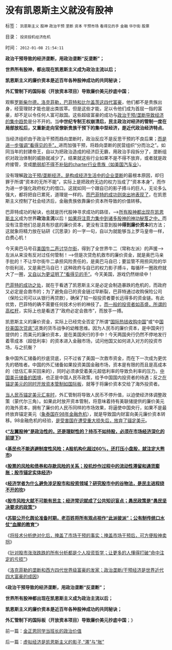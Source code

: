 # 没有凯恩斯主义就没有股神

标签： `凯恩斯主义` `股神` `政治干预` `垄断` `资本` `干预市场` `看得见的手` `金融` `华尔街` `股票` 

目录： `投资投机经济危机`

时间： `2012-01-08 21:54:11`

**政治干预导致的经济垄断，用政治垄断“反垄断”；**

**世界所有股神，都出现在凯恩斯主义成为政治主流以后；**

**凯恩斯主义的廉价资本是近百年各种股神成功的共同秘诀；**

**外汇管制下的国际板（开放资本项目）导致廉价美元抄底中国**；

观察[罗斯柴尔德，洛克菲勒，巴菲特和比尔盖茨这四代富豪](../../../2012/1/7/洛克菲勒垄断和四代大富豪的共同成因.md)，他们都不是贵族出身，经营理财才能也是出类拔萃。但是这些才能，足以令他们成为首屈一指的富豪，却不足以令任何人富可敌国。这些超级富豪的成功与[政治干预/垄断导致经济的集中趋势](../../../2009/9/14/“垄断”是构成四百年世界现代史的关键词.md)是分不开的。当**中世纪专制王权崩溃后，民主政治对经济的管制一度在局部放松后，又重新走向官僚新贵族干预下的集中型经济，是近代政治经济特点**。

当经济组织由于政治干预而趋向垄断时，政治反应不是反思干预的不良后果；[而是进一步强调“看得见的手”，](../../../2008/6/16/欺凌客观经济规律总是适得其反.md)进而加强干预，将趋向垄断的民营组织“分而治之”。如同当年的封建帝王，自以为把政治造成的经济巨无霸，用政治手段拆分了，垄断组织对政治体制的威胁就减少了。结果就这些行业如果不是不得不放弃，或者就是政府接管，变成[脆弱却不得不补贴的charter行业贵族（如美国汽车业](../../../2011/12/21/美国英国和东方的工会现象与垄断和《反垄断法》.md)）。

没有理解[政治干预/垄断经济，是构成经济生活中的企业垄断](../../../2010/11/4/市场的垄断基础将自然消失，反垄断的恶劣后果.md)的最根本原因，却归罪于所谓“资本的无所不能”，实际上是把政府无边的权力当成了“资本本身”，而作为进一步强化政府权力的借口。这就如同一个跟自已的影子搏斗的巨人，无论多么强大，都将把自已累死，道理是一样的。[而巴菲特的成功则突出地表现了](../../../2011/6/22/市场经济没有通货膨胀和经济危机.md)，在凯恩斯主义控制了社会经济后，金融贵族依靠廉价资本所导致的价值转移。

巴菲特成功的秘诀，也就是历代股神寻求成功的路径，——>[所有股神都出现在凯恩斯主义](../../../2012/1/5/股市的风险到底有多大？更大的风险从那里来？.md)成为世界**政治主流**以后！[如果将注意力集中到诸多股神的神功秘笈之中，](../../../2012/1/7/“选择命运盒子的技术”和“打破命运盒子的科学”.md)而没有注意他们总是具有抄底的廉价资本，更没有注意到股神**得到廉价资本**的方法；这就象将精力放在钻研《沉思录》的一字一句，自以为就能够当上罗马皇帝一样，白费心机！

今天奥巴马号召[美国牛二声讨华尔街](../../../2011/10/17/占领大企业，占领福利局，占领华尔街.md)，得到了全世界牛二（常称左派）的声援——>左派从来没有反对过任何管制！——>但是次贷危机救市的廉价资金，就是奥巴马亲手批的！不让华尔街牛二承担风险责任的，是奥巴马自已；要监管不用担风险的华尔街利润，又是奥巴马自已！这种政府与自已的权力影子搏斗，每循环一圈政府就大了一圈，[又自以为更证明了“看得见的手”](../../../2009/12/26/“看得见的手”催化了大萧条.md)。今天美国，游戏仍然继续中！

[巴菲特的成功之处](../../../2011/8/24/巴菲特“向我开炮”当五毛,华尔街奴役全世界.md)，就在于看透了凯恩斯主义是必定会制造暴跌的危机的，而政府又必定是会救市的；为了避免自已的资金链过早断裂，巴菲特通过收购保险公司（保险公司可以从银行再贷款），确保了较一般投资者要长远得多的资金链。有此优势，巴菲特的确不需要任何技术分析的神技了。[而一般的投资者如高盛，所谓的高杠杆](../../../2011/9/2/巴菲特主营高利贷,已经十年了!.md)，实际上也是看透了“政府必定会救市”，而放手一搏。

凯恩斯主义的廉价资金，实际上已经完全否定了所谓“[国际热钱收购中国](../../../2009/2/15/美国资本根本不可能低价收购中国.md)”或“中[国抄美国次贷底”](../../../2008/2/28/金融规律注定中国“抄次贷底”将全军覆没.md)这类的货币战争的幼稚思维。因为人民币的廉价资本，是中国央行提供的；而美元的廉价资本，是在美国央行的手中！今天两国央行仍然不停地发行着零成本（超低利率）的资本进入金融市场，试问他国又如何进入对方的投资市场，与之抗衡？

象中国外汇储备的抄底贷底，只不过省了美国一次救市资金，而在下一次成为更优先的牺牲者。中国的外汇储备如果投资美国金融市场，资本是有限的而且是高成本的（低估汇率买回来的），同时必须承受着美元超低利率的导致负利率的压力。[中国美元储备的困境](../../../2010/6/22/外汇储备说明政府相对廉洁；.md)，也正是中国人民币政策，给予中国国内投资者的待遇；反之[在锚定美元的同时开放资本管制如国际板](../../../2011/11/25/（外汇管制＋金融垄断）下推出国际板，不仅仅是卖国！.md)，就等于将廉价资本交给了海外投资者。

[当人民币锚定美元汇率时](../../../2011/11/7/只要功夫深，忽悠能当真，“人民币有贬值压力论”.md)，外汇管制将导致人民币不停升值，以迫使经济体调整政策（蒙代尔三角）。如果此时放开资本管制，将意味着持有美联储提供的廉价美元的海外资本，拥有了廉价的人民币同样的市场效果，将逼使中国央行，如果不是最终放弃锚定美元（[象泰国在98年金融危机](../../../2009/4/29/98金融危机教训：高估汇率民众可以得益吗？.md)），就是导致国内财富向美元廉价资本转移。98金融危机的经验，[是受害国在遭受重大损失后，放弃了锚定美元](../../../2009/5/3/全球化黄宗羲定律：汇率高，百姓苦；低，百姓苦.md)。

《[**“左翼股神”是政治性的，还是理财性的？持币不如持股，必须在市场经济深化的前提下**](../../../2012/1/5/“左翼股神”是政治性的，还是理财性的？.md)》

《[**基民也不能逃避制度性风险；A股机构化超过60%，还打压小盘股，就注定大熊市**](../../../2012/1/5/A股机构化超过60-，还打压小盘股，就注定大熊市.md)》

《[**股票的风险和债券和存款风险的关系；投机炒作过程中的流动性滞留和通货膨胀；股市锚定实体经济**](../../../2012/1/5/股市的风险到底有多大？更大的风险从那里来？.md)》

《[**经济学者为什么避免涉足股市和投资领域？研究股市中的谷物法，是民主进程绕不开的坎**](../../../2012/1/5/股市的风险到底有多大？更大的风险从那里来？.md)》

《[**股市风险大就不可能有民主；经济常识就成了公共知识盲点；愚民政策是“愚民坚决要求的政策”**](../../../2012/1/6/股市风险大，中国就不可能有民主.md)》

《[**苏联公开化舆论准备时期，老百姓将所有观点视作“此派彼派”；公有制传统口水仗“血腥的教育”**](../../../2012/1/6/为什么苏联公开化，没有铺平戈尔巴乔夫改革路？.md)》

《[将技术分析绝对化后，掩盖了市场干预的事实；掩盖市场干预后，可方便股神卖拐](../../../2012/1/6/技术分析绝对化的政治意义和股神的奋斗.md)》

《[针对股市涨涨跌跌的所有分析都是个人投资哲学；让更多的人懂得打破“命中注定的亏损”](../../../2012/1/7/“选择命运盒子的技术”和“打破命运盒子的科学”.md)》

《[洛克菲勒的垄断和西方四代世界级富豪的发家；政治垄断/干预经济是世界近代四大富豪的成因](../../../2012/1/7/洛克菲勒垄断和四代大富豪的共同成因.md)》

《**政治干预导致的经济垄断，用政治垄断“反垄断”；**

**世界所有股神都出现在凯恩斯主义成为政治主流以后；**

**凯恩斯主义的廉价资本是近百年各种股神成功的共同秘诀；**

**外汇管制下的国际板（开放资本项目）导致廉价美元抄底中国**；》



前一篇：[金正恩同学当班长的政治价值](../../../2012/1/7/金正恩同学当班长的政治价值.md)

后一篇：[虚拟经济是凯恩斯主义的影子,“滞”与“胀”](../../../2012/1/8/虚拟经济是凯恩斯主义的影子,“滞”与“胀”.md)